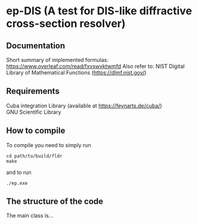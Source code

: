 # ep-DIS (A test for DIS-like diffractive cross-section resolver)

## Documentation
Short summary of implemented formulas: https://www.overleaf.com/read/fxvswvktwmfd
Also refer to: NIST Digital Library of Mathematical Functions (https://dlmf.nist.gov/)

## Requirements 
Cuba integration Library (available at https://feynarts.de/cuba/)  
GNU Scientific Library

## How to compile 
 
To compile you need to simply run  
```
cd path/to/build/fldr
make
```
and to run  
```
./ep.exe
```

## The structure of the code

The main class is... 
